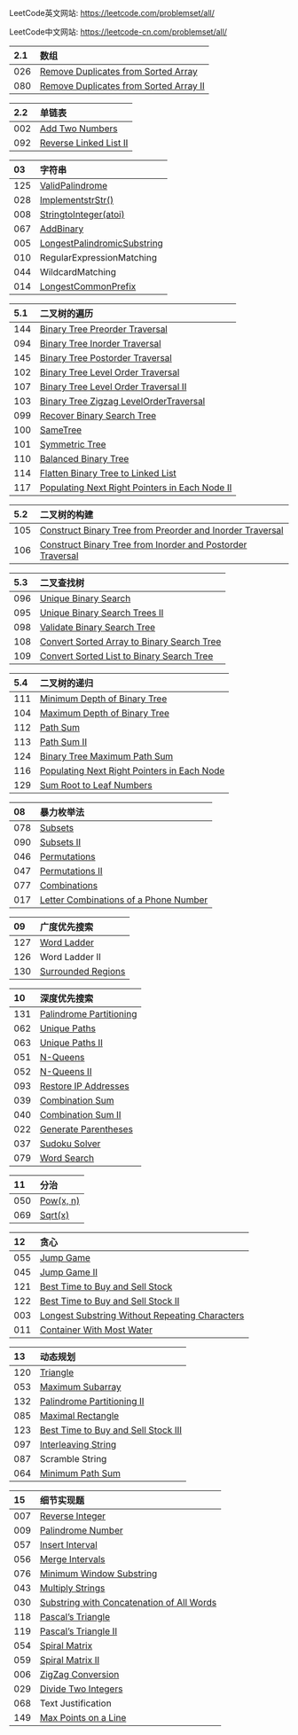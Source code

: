 LeetCode英文网站: https://leetcode.com/problemset/all/

LeetCode中文网站: https://leetcode-cn.com/problemset/all/



| 2.1  | 数组
| :------| :------
| 026	 | [Remove Duplicates from Sorted Array](https://github.com/taobaup/Algorithms/blob/master/LeetCode/026.Remove%20Duplicates%20from%20Sorted%20Array.md)    
| 080	 | [Remove Duplicates from Sorted Array II](https://github.com/taobaup/Algorithms/blob/master/LeetCode/080.Remove%20Duplicates%20from%20Sorted%20Array%20II.md)    


| 2.2  | 单链表
| :------| :------
| 002	 | [Add Two Numbers](https://github.com/taobaup/Algorithms/blob/master/LeetCode/002.Add%20Two%20Numbers.md)    
| 092	 | [Reverse Linked List II](https://github.com/taobaup/Algorithms/blob/master/LeetCode/092.Reverse%20Linked%20List%20II.md)    


| 03  | 字符串
| :------| :------
| 125 | [ValidPalindrome](https://github.com/taobaup/Algorithms/blob/master/LeetCode/125.Valid%20Palindrome.md) 
| 028 | [ImplementstrStr()](https://github.com/taobaup/Algorithms/blob/master/LeetCode/028.Implement%20strStr().md) 
| 008 | [StringtoInteger(atoi)](https://github.com/taobaup/Algorithms/blob/master/LeetCode/008.String%20to%20Integer%20(atoi).md) 
| 067 | [AddBinary](https://github.com/taobaup/Algorithms/blob/master/LeetCode/067.Add%20Binary.md) 
| 005 | [LongestPalindromicSubstring](https://github.com/taobaup/Algorithms/blob/master/LeetCode/005.Longest%20Palindromic%20Substring.md)
| 010 | RegularExpressionMatching
| 044 | WildcardMatching
| 014 | [LongestCommonPrefix](https://github.com/taobaup/Algorithms/blob/master/LeetCode/014.Longest%20Common%20Prefix.md)


| 5.1 | 二叉树的遍历
| :------| :------
| 144	| [Binary Tree Preorder Traversal](https://github.com/taobaup/Algorithms/blob/master/LeetCode/144.Binary%20Tree%20Preorder%20Traversal.md)  
|	094	| [Binary Tree Inorder Traversal](https://github.com/taobaup/Algorithms/blob/master/LeetCode/094.Binary%20Tree%20Inorder%20Traversal.md)    
| 145	| [Binary Tree Postorder Traversal](https://github.com/taobaup/Algorithms/blob/master/LeetCode/145.Binary%20Tree%20Postorder%20Traversal.md)  
|	102	| [Binary Tree Level Order Traversal](https://github.com/taobaup/Algorithms/blob/master/LeetCode/102.Binary%20Tree%20Level%20Order%20Traversal.md)    
| 107	| [Binary Tree Level Order Traversal II](https://github.com/taobaup/Algorithms/blob/master/LeetCode/107.Binary%20Tree%20Level%20Order%20Traversal%20II.md)   
| 103 | [Binary Tree Zigzag LevelOrderTraversal](https://github.com/taobaup/Algorithms/blob/master/LeetCode/103.Binary%20Tree%20Zigzag%20Level%20Order%20Traversal.md)
| 099 | [Recover Binary Search Tree](https://github.com/taobaup/Algorithms/blob/master/LeetCode/099.Recover%20Binary%20Search%20Tree.md)
| 100 | [SameTree](https://github.com/taobaup/Algorithms/blob/master/LeetCode/100.Same%20Tree.md)
| 101 | [Symmetric Tree](https://github.com/taobaup/Algorithms/blob/master/LeetCode/101.Symmetric%20Tree.md)
| 110 | [Balanced Binary Tree](https://github.com/taobaup/Algorithms/blob/master/LeetCode/110.Balanced%20Binary%20Tree.md)
| 114 | [Flatten Binary Tree to Linked List](https://github.com/taobaup/Algorithms/blob/master/LeetCode/114.Flatten%20Binary%20Tree%20to%20Linked%20List.md)
| 117 | [Populating Next Right Pointers in Each Node II](https://github.com/taobaup/Algorithms/blob/master/LeetCode/117.Populating%20Next%20Right%20Pointers%20in%20Each%20Node%20II.md)


| 5.2 | 二叉树的构建
| :------| :------
| 105 | [Construct Binary Tree from Preorder and Inorder Traversal](https://github.com/taobaup/Algorithms/blob/master/LeetCode/105.Construct%20Binary%20Tree%20from%20Preorder%20and%20Inorder%20Traversal.md)
| 106 | [Construct Binary Tree from Inorder and Postorder Traversal](https://github.com/taobaup/Algorithms/blob/master/LeetCode/106.Construct%20Binary%20Tree%20from%20Inorder%20and%20Postorder%20Traversal.md)


| 5.3 | 二叉查找树
| :------| :------
| 096 | [Unique Binary Search](https://github.com/taobaup/Algorithms/blob/master/LeetCode/096.Unique%20Binary%20Search%20Trees.md)
| 095 | [Unique Binary Search Trees II](https://github.com/taobaup/Algorithms/blob/master/LeetCode/095.Unique%20Binary%20Search%20Trees%20II.md)
| 098 | [Validate Binary Search Tree](https://github.com/taobaup/Algorithms/blob/master/LeetCode/098.Validate%20Binary%20Search%20Tree.md) 
| 108 | [Convert Sorted Array to Binary Search Tree](https://github.com/taobaup/Algorithms/blob/master/LeetCode/108.Convert%20Sorted%20Array%20to%20Binary%20Search%20Tree.md) 
| 109 | [Convert Sorted List to Binary Search Tree](https://github.com/taobaup/Algorithms/blob/master/LeetCode/109.Convert%20Sorted%20List%20to%20Binary%20Search%20Tree.md) 


| 5.4 | 二叉树的递归
| :------| :------
| 111 | [Minimum Depth of Binary Tree](https://github.com/taobaup/Algorithms/blob/master/LeetCode/111.Minimum%20Depth%20of%20Binary%20Tree.md)
| 104 | [Maximum Depth of Binary Tree](https://github.com/taobaup/Algorithms/blob/master/LeetCode/104.Maximum%20Depth%20of%20Binary%20Tree.md)
| 112 | [Path Sum](https://github.com/taobaup/Algorithms/blob/master/LeetCode/112.Path%20Sum.md)
| 113 | [Path Sum II](https://github.com/taobaup/Algorithms/blob/master/LeetCode/113.Path%20Sum%20II.md)
| 124 | [Binary Tree Maximum Path Sum](https://github.com/taobaup/Algorithms/blob/master/LeetCode/124.Binary%20Tree%20Maximum%20Path%20Sum.md)
| 116 | [Populating Next Right Pointers in Each Node](https://github.com/taobaup/Algorithms/blob/master/LeetCode/116.Populating%20Next%20Right%20Pointers%20in%20Each%20Node.md)
| 129 | [Sum Root to Leaf Numbers](https://github.com/taobaup/Algorithms/blob/master/LeetCode/129.Sum%20Root%20to%20Leaf%20Numbers.md)


| 08  | 暴力枚举法
| :------| :------
| 078	| [Subsets](https://github.com/taobaup/Algorithms/blob/master/LeetCode/078.Subsets.md)  
| 090	| [Subsets II](https://github.com/taobaup/Algorithms/blob/master/LeetCode/090.Subsets%20II.md)   
| 046	| [Permutations](https://github.com/taobaup/Algorithms/blob/master/LeetCode/046.Permutations.md)   
| 047	| [Permutations II](https://github.com/taobaup/Algorithms/blob/master/LeetCode/047.Permutations%20II.md)    		
| 077	| [Combinations](https://github.com/taobaup/Algorithms/blob/master/LeetCode/077.Combinations.md)   
| 017	|  [Letter Combinations of a Phone Number](https://github.com/taobaup/Algorithms/blob/master/LeetCode/017.Letter%20Combinations%20of%20a%20Phone%20Number.md)

| 09  | 广度优先搜索
| :------| :------
| 127 |  [Word Ladder](https://github.com/taobaup/Algorithms/blob/master/LeetCode/127.Word%20Ladder.md)
| 126	|   Word Ladder II    
| 130 |  [Surrounded Regions](https://github.com/taobaup/Algorithms/blob/master/LeetCode/130.Surrounded%20Regions.md)


| 10  | 深度优先搜索
| :------| :------
| 131 |  [Palindrome Partitioning](https://github.com/taobaup/Algorithms/blob/master/LeetCode/131.Palindrome%20Partitioning.md)
| 062 |  [Unique Paths](https://github.com/taobaup/Algorithms/blob/master/LeetCode/062.Unique%20Paths.md)
| 063 |  [Unique Paths II](https://github.com/taobaup/Algorithms/blob/master/LeetCode/063.Unique%20Paths%20II.md)
| 051 |  [N-Queens](https://github.com/taobaup/Algorithms/blob/master/LeetCode/051.N-Queens.md)
| 052 |  [N-Queens II](https://github.com/taobaup/Algorithms/blob/master/LeetCode/052.N-Queens%20II.md)
| 093 |  [Restore IP Addresses](https://github.com/taobaup/Algorithms/blob/master/LeetCode/093.Restore%20IP%20Addresses.md)
| 039	|  [Combination Sum](https://github.com/taobaup/Algorithms/blob/master/LeetCode/039.Combination%20Sum.md)
| 040	|  [Combination Sum II](https://github.com/taobaup/Algorithms/blob/master/LeetCode/040.Combination%20Sum%20II.md)
| 022	|  [Generate Parentheses](https://github.com/taobaup/Algorithms/blob/master/LeetCode/022.Generate%20Parentheses.md)
| 037	|  [Sudoku Solver](https://github.com/taobaup/Algorithms/blob/master/LeetCode/037.Sudoku%20Solver.md)
| 079	|  [Word Search](https://github.com/taobaup/Algorithms/blob/master/LeetCode/079.Word%20Search.md)


| 11  | 分治
| :------| :------
| 050 |  [Pow(x, n)](https://github.com/taobaup/Algorithms/blob/master/LeetCode/050.Pow(x,%20n).md)
| 069	|  [Sqrt(x)](https://github.com/taobaup/Algorithms/blob/master/LeetCode/069.Sqrt(x).md)    


| 12  | 贪心
| :------| :------
| 055	|  [Jump Game](https://github.com/taobaup/Algorithms/blob/master/LeetCode/055.Jump%20Game.md)    
| 045	|  [Jump Game II](https://github.com/taobaup/Algorithms/blob/master/LeetCode/045.Jump%20Game%20II.md)   
| 121	|  [Best Time to Buy and Sell Stock](https://github.com/taobaup/Algorithms/blob/master/LeetCode/121.Best%20Time%20to%20Buy%20and%20Sell%20Stock.md)   
| 122	|  [Best Time to Buy and Sell Stock II](https://github.com/taobaup/Algorithms/blob/master/LeetCode/122.Best%20Time%20to%20Buy%20and%20Sell%20Stock%20II.md)    
| 003	|  [Longest Substring Without Repeating Characters](https://github.com/taobaup/Algorithms/blob/master/LeetCode/003.Longest%20Substring%20Without%20Repeating%20Characters.md)
| 011	|  [Container With Most Water](https://github.com/taobaup/Algorithms/blob/master/LeetCode/011.Container%20With%20Most%20Water.md)    


| 13  | 动态规划
| :------| :------
| 120	|  [Triangle](https://github.com/taobaup/Algorithms/blob/master/LeetCode/120.Triangle.md)
|	053	|  [Maximum Subarray](https://github.com/taobaup/Algorithms/blob/master/LeetCode/053.Maximum%20Subarray.md)    
| 132 |  [Palindrome Partitioning II](https://github.com/taobaup/Algorithms/blob/master/LeetCode/132.Palindrome%20Partitioning%20II.md)
|	085	|  [Maximal Rectangle](https://github.com/taobaup/Algorithms/blob/master/LeetCode/085.Maximal%20Rectangle.md)    
| 123	|  [Best Time to Buy and Sell Stock III](https://github.com/taobaup/Algorithms/blob/master/LeetCode/123.Best%20Time%20to%20Buy%20and%20Sell%20Stock%20III.md)    
| 097	|  [Interleaving String](https://github.com/taobaup/Algorithms/blob/master/LeetCode/097.Interleaving%20String.md)    
| 087	|   Scramble String    
| 064	|  [Minimum Path Sum](https://github.com/taobaup/Algorithms/blob/master/LeetCode/064.Minimum%20Path%20Sum.md)    


| 15  | 细节实现题
| :------| :------
| 007 | [Reverse Integer](https://github.com/taobaup/Algorithms/blob/master/LeetCode/007.Reverse%20Integer.md)
| 009 | [Palindrome Number](https://github.com/taobaup/Algorithms/blob/master/LeetCode/009.Palindrome%20Number.md)
| 057 | [Insert Interval](https://github.com/taobaup/Algorithms/blob/master/LeetCode/057.Insert%20Interval.md) 
| 056 | [Merge Intervals](https://github.com/taobaup/Algorithms/blob/master/LeetCode/056.Merge%20Intervals.md) 
| 076 | [Minimum Window Substring](https://github.com/taobaup/Algorithms/blob/master/LeetCode/076.Minimum%20Window%20Substring.md) 
| 043 | [Multiply Strings](https://github.com/taobaup/Algorithms/blob/master/LeetCode/043.Multiply%20Strings.md)
| 030 | [Substring with Concatenation of All Words](https://github.com/taobaup/Algorithms/blob/master/LeetCode/030.Substring%20with%20Concatenation%20of%20All%20Words.md)
| 118 | [Pascal’s Triangle](https://github.com/taobaup/Algorithms/blob/master/LeetCode/118.Pascal's%20Triangle.md)
| 119 | [Pascal’s Triangle II](https://github.com/taobaup/Algorithms/blob/master/LeetCode/119.Pascal's%20Triangle%20II.md)
| 054 | [Spiral Matrix](https://github.com/taobaup/Algorithms/blob/master/LeetCode/054.Spiral%20Matrix.md)
| 059 | [Spiral Matrix II](https://github.com/taobaup/Algorithms/blob/master/LeetCode/059.Spiral%20Matrix%20II.md)
| 006 | [ZigZag Conversion](https://github.com/taobaup/Algorithms/blob/master/LeetCode/006.ZigZag%20Conversion.md)
| 029 | [Divide Two Integers](https://github.com/taobaup/Algorithms/blob/master/LeetCode/029.Divide%20Two%20Integers.md)
| 068 | Text Justification 
| 149 | [Max Points on a Line](https://github.com/taobaup/Algorithms/blob/master/LeetCode/149.Max%20Points%20on%20a%20Line.md)
